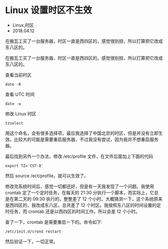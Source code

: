 # Linux 设置时区不生效
- Linux,时区
- 2018.04.12

在搬瓦工买了一台服务器，时区一直是西四区的，感觉很别扭，所以打算把它改成东八区的。

在搬瓦工买了一台服务器，时区一直是西四区的，感觉很别扭，所以打算把它改成东八区的。

查看当前时区

    date -R

查看 UTC 时间

    date -u

修改 Linux 时区

    tzselect

用这个命名，会有很多选择项，最后我选择了中国北京的时区，但是并没有立即生效。比较大的可能是需要重启服务器，不过我没有尝试，因为我并不想重启服务器。

最后找到另外一个办法，修改 /etc/profile 文件，在文件后面加上下面的代码

    export TZ='CST-8'

然后 source /ect/profile，就可以生效了。


修改完系统时间后，感觉一切都还好，但是有一天我发现了一个问题。我使用 crontab 定了一个定时任务，在每天的 21:30 分执行一个脚本，而实际上，它总是在第二天的 09:30 执行的。整整差了 12 个小时。大概猜测一下，这个系统原来是西四区的，我改成东八区，总共差了 12 个时区。我按照东八区的时间设置的定时任务，而 crontab 还是以西四区的时间工作。所以会差 12 个小时。

查了一下，crontab 是需要重启一下的。命令如下:

    /etc/init.d/crond restart

然后验证一下，一切正常。
